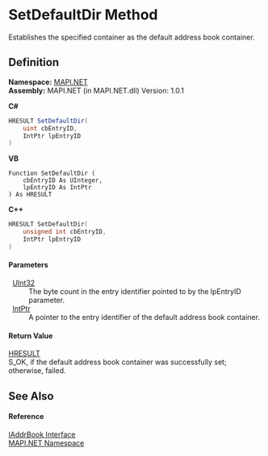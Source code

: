 # SetDefaultDir Method


Establishes the specified container as the default address book container.



## Definition
**Namespace:** <a href="N_MAPI_NET.md">MAPI.NET</a>  
**Assembly:** MAPI.NET (in MAPI.NET.dll) Version: 1.0.1

**C#**
``` C#
HRESULT SetDefaultDir(
	uint cbEntryID,
	IntPtr lpEntryID
)
```
**VB**
``` VB
Function SetDefaultDir ( 
	cbEntryID As UInteger,
	lpEntryID As IntPtr
) As HRESULT
```
**C++**
``` C++
HRESULT SetDefaultDir(
	unsigned int cbEntryID, 
	IntPtr lpEntryID
)
```



#### Parameters
<dl><dt>  <a href="https://learn.microsoft.com/dotnet/api/system.uint32" target="_blank" rel="noopener noreferrer">UInt32</a></dt><dd>The byte count in the entry identifier pointed to by the lpEntryID parameter.</dd><dt>  <a href="https://learn.microsoft.com/dotnet/api/system.intptr" target="_blank" rel="noopener noreferrer">IntPtr</a></dt><dd>A pointer to the entry identifier of the default address book container.</dd></dl>

#### Return Value
<a href="T_MAPI_NET_HRESULT.md">HRESULT</a>  
S_OK, if the default address book container was successfully set; otherwise, failed.

## See Also


#### Reference
<a href="T_MAPI_NET_IAddrBook.md">IAddrBook Interface</a>  
<a href="N_MAPI_NET.md">MAPI.NET Namespace</a>  
